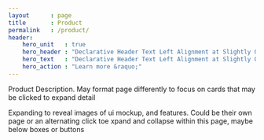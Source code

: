 ```yaml
---
layout      : page
title       : Product
permalink   : /product/
header:
    hero_unit   : true
    hero_header : "Declarative Header Text Left Alignment at Slightly Offset Position"
    hero_text   : "Declarative Header Text Left Alignment at Slightly Offset Position"
    hero_action : "Learn more &raquo;"
---
```


Product Description.  May format page differently to focus on cards that may be clicked to expand detail

Expanding to reveal images of ui mockup, and features.  Could be their own page or an alternating click toe xpand and collapse within this page, maybe below boxes or buttons
